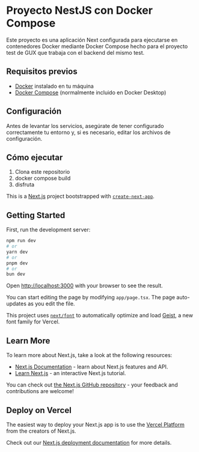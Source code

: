 # Proyecto NestJS con Docker Compose

Este proyecto es una aplicación Next configurada para ejecutarse en contenedores Docker mediante Docker Compose hecho para el proyecto test de GUX que trabaja con el backend del mismo test.

## Requisitos previos

- [Docker](https://www.docker.com/get-started) instalado en tu máquina
- [Docker Compose](https://docs.docker.com/compose/install/) (normalmente incluido en Docker Desktop)

## Configuración

Antes de levantar los servicios, asegúrate de tener configurado correctamente tu entorno y, si es necesario, editar los archivos de configuración.

## Cómo ejecutar

1. Clona este repositorio
2. docker compose build
3. disfruta


This is a [Next.js](https://nextjs.org) project bootstrapped with [`create-next-app`](https://nextjs.org/docs/app/api-reference/cli/create-next-app).

## Getting Started

First, run the development server:

```bash
npm run dev
# or
yarn dev
# or
pnpm dev
# or
bun dev
```

Open [http://localhost:3000](http://localhost:3000) with your browser to see the result.

You can start editing the page by modifying `app/page.tsx`. The page auto-updates as you edit the file.

This project uses [`next/font`](https://nextjs.org/docs/app/building-your-application/optimizing/fonts) to automatically optimize and load [Geist](https://vercel.com/font), a new font family for Vercel.

## Learn More

To learn more about Next.js, take a look at the following resources:

- [Next.js Documentation](https://nextjs.org/docs) - learn about Next.js features and API.
- [Learn Next.js](https://nextjs.org/learn) - an interactive Next.js tutorial.

You can check out [the Next.js GitHub repository](https://github.com/vercel/next.js) - your feedback and contributions are welcome!

## Deploy on Vercel

The easiest way to deploy your Next.js app is to use the [Vercel Platform](https://vercel.com/new?utm_medium=default-template&filter=next.js&utm_source=create-next-app&utm_campaign=create-next-app-readme) from the creators of Next.js.

Check out our [Next.js deployment documentation](https://nextjs.org/docs/app/building-your-application/deploying) for more details.
